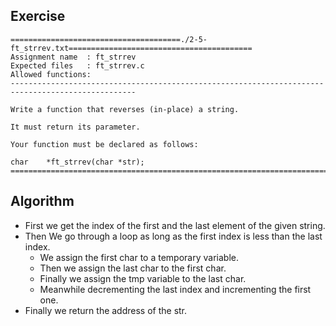 ## Exercise

```
======================================./2-5-ft_strrev.txt=========================================
Assignment name  : ft_strrev
Expected files   : ft_strrev.c
Allowed functions: 
--------------------------------------------------------------------------------------------------

Write a function that reverses (in-place) a string.

It must return its parameter.

Your function must be declared as follows:

char    *ft_strrev(char *str);
==================================================================================================
```

## Algorithm

- First we get the index of the first and the last element of the given string.
- Then We go through a loop as long as the first index is less than the last index.
	- We assign the first char to a temporary variable.
	- Then we assign the last char to the first char.
	- Finally we assign the tmp variable to the last char.
	- Meanwhile decrementing the last index and incrementing the first one.
- Finally we return the address of the str.

